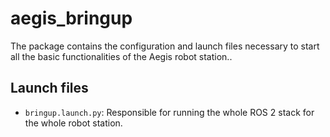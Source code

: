 # aegis_bringup

The package contains the configuration and launch files necessary to start all the basic functionalities of the Aegis robot station..

## Launch files

- `bringup.launch.py`: Responsible for running the whole ROS 2 stack for the whole robot station.
